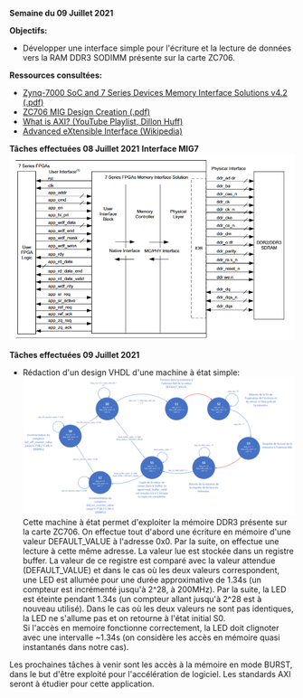 **Semaine du 09 Juillet 2021**

**Objectifs:** 
- Développer une interface simple pour l'écriture et la lecture de données vers la RAM DDR3 SODIMM présente sur la carte ZC706.

**Ressources consultées:** 
- [Zynq-7000 SoC and 7 Series Devices Memory Interface Solutions v4.2 (.pdf)](https://www.xilinx.com/support/documentation/ip_documentation/mig_7series/v4_2/ug586_7Series_MIS.pdf)
- [ZC706 MIG Design Creation (.pdf)](https://www.xilinx.com/support/documentation/boards_and_kits/zc706/2014_4/xtp244-zc706-mig-c-2014-4.pdf)
- [What is AXI? (YouTube Playlist, Dillon Huff)](https://www.youtube.com/watch?v=1zw1HBsjDH8&list=PLaSdxhHqai2_7WZIhCszu5PLSbZURmibN)
- [Advanced eXtensible Interface (Wikipedia)](https://en.wikipedia.org/wiki/Advanced_eXtensible_Interface)

**Tâches effectuées 08 Juillet 2021**
**Interface MIG7**
![](../img/mig7_interface.png)

**Tâches effectuées 09 Juillet 2021**
- Rédaction d'un design VHDL d'une machine à état simple: 
![](../img/ddr_zc706_fsm.png)
Cette machine à état permet d'exploiter la mémoire DDR3 présente sur la carte ZC706. On effectue tout d'abord une écriture en mémoire d'une valeur DEFAULT_VALUE à l'adresse 0x0. Par la suite, on effectue une lecture à cette même adresse. La valeur lue est stockée dans un registre buffer. La valeur de ce registre est comparé avec la valeur attendue (DEFAULT_VALUE) et dans le cas où les deux valeurs correspondent, une LED est allumée pour une durée approximative de 1.34s (un compteur est incrémenté jusqu'à 2^28, à 200MHz). Par la suite, la LED est éteinte pendant 1.34s (un compteur allant jusqu'à 2^28 est à nouveau utilisé). Dans le cas où les deux valeurs ne sont pas identiques, la LED ne s'allume pas et on retourne à l'état initial S0.\
Si l'accès en memoire fonctionne correctement, la LED doit clignoter avec une intervalle ~1.34s (on considère les accès en mémoire quasi instantanés dans notre cas).

Les prochaines tâches à venir sont les accès à la mémoire en mode BURST, dans le but d'être exploité pour l'accélération de logiciel. Les standards AXI seront à étudier pour cette application.